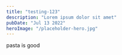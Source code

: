 ```yaml
---
title: "testing-123"
description: "Lorem ipsum dolor sit amet"
pubDate: "Jul 13 2022"
heroImage: "/placeholder-hero.jpg"
---
```


pasta is good
